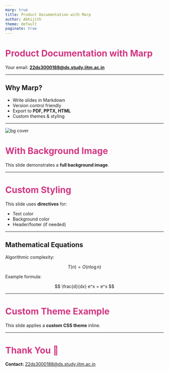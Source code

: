 ```yaml
---
marp: true
title: Product Documentation with Marp
author: Abhijith
theme: default
paginate: true
---
```


<!-- _class: lead -->
# Product Documentation with Marp

Your email: **22ds3000188@ds.study.iitm.ac.in**

---

## Why Marp?

- Write slides in Markdown
- Version control friendly
- Export to **PDF, PPTX, HTML**
- Custom themes & styling

---

<!-- Background image -->
![bg cover](images/background.jpg)

# With Background Image

This slide demonstrates a **full background image**.

---

<!-- Custom styling -->
<!-- _color: #d33682 -->
<!-- _backgroundColor: #fdf6e3 -->

# Custom Styling

This slide uses **directives** for:
- Text color
- Background color
- Header/footer (if needed)

---

## Mathematical Equations

Algorithmic complexity:

$$
T(n) = O(n \log n)
$$

Example formula:

$$
\frac{d}{dx} e^x = e^x
$$

---

# Custom Theme Example

<style>
section {
  background: #fdf6e3;
  color: #657b83;
}
h1 {
  color: #d33682;
}
</style>

This slide applies a **custom CSS theme** inline.

---

# Thank You 🙏

**Contact:** 22ds3000188@ds.study.iitm.ac.in
